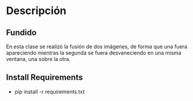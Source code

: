 # Descripción

## Fundido
 
En esta clase se realizó la fusión de dos imágenes, de forma que una fuera apareciendo mientras la segunda se fuera desvaneciendo en una misma ventana, una sobre la otra.


## Install Requirements

- pip install -r requirements.txt
